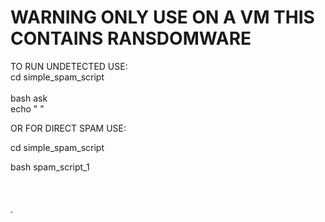 
<h1>WARNING ONLY USE ON A VM THIS CONTAINS RANSDOMWARE</h1>
TO RUN UNDETECTED USE: 
<br>cd simple_spam_script<br>
<br>bash ask
<br>echo " "

OR FOR DIRECT SPAM USE: 

cd simple_spam_script

bash spam_script_1
<br>
<br>
<br>
<br>.
